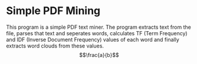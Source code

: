 # Simple PDF Mining
This program is a simple PDF text miner. The program extracts text from the file, parses that text and seperates words, calculates TF (Term Frequency) and IDF (Inverse Document Frequency) values of each word and finally extracts word clouds from these values.
$$\frac{a}{b}$$
